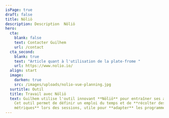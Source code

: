 ```yaml
---
isPage: true
draft: false
title: Nöliö
description: Description  Nöliö
hero:
  cta:
    blank: false
    text: Contacter Guilhem
    url: /contact
  cta_second:
    blank: true
    text: "Article quant à l'utilisation de la plate-frome "
    url: https://www.nolio.io/
  align: start
  image:
    darken: true
    src: /images/uploads/nolio-vue-planning.jpg
  surtitle: Outil
  title: Travail avec Nöliö
  text: Guilhem utilise l'outil innovant **Nöliö** pour entraîner ses athlètes.
    Cet outil permet de définir un emploi du temps et de **récolter des
    métriques** lors des sessions, utile pour **adapter** les programmes.
---
```

